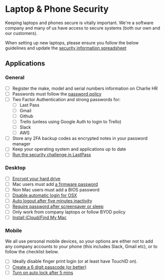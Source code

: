 # Laptop & Phone Security

Keeping laptops and phones secure is vitally important. We're a software company and many of us have access to secure systems (both our own and our customers).

When setting up new laptops, please ensure you follow the below guidelines and update the [security information spreadsheet](https://docs.google.com/a/madebymade.co.uk/spreadsheets/d/1jn1OeUd2DVWJPlzf_ZkdjtNpXWuy0r4_0dxXBHuWeG0/edit?usp=sharing)

## Applications

### General

- [ ] Register the make, model and serial numbers information on Charlie HR
- [ ] Passwords must follow the [password policy](guides/security/password_policy.md)
- [ ] Two Factor Authentication and strong passwords for:
  - [ ] Last Pass
  - [ ] Gmail
  - [ ] Github
  - [ ] Trello (unless using Google Auth to login to Trello)
  - [ ] Slack
  - [ ] AWS
- [ ] Store any 2FA backup codes as encrypted notes in your password manager 
- [ ] Keep your operating system and applications up to date
- [ ] [Run the security challenge in LastPass](https://lastpass.com/support.php?cmd=getfeaturefaq&feature=feataure_12)

### Desktop

- [ ] [Encrypt your hard drive](https://support.apple.com/en-gb/HT204837)
- [ ] Mac users must add [a firmware password](https://support.apple.com/en-gb/HT204455)
- [ ] Non Mac users must add a BIOS password
- [ ] [Disable automatic login for OSX](https://www.intego.com/mac-security-blog/mac-security-tip-disable-automatic-login/)
- [ ] [Auto logout after five minutes inactivity](https://support.apple.com/kb/PH18670?locale=en_US)
- [ ] [Require password after screensaver or sleep](https://support.apple.com/kb/PH18669?locale=en_US&viewlocale=en_US)
- [ ] Only work from company laptops or follow BYOD policy
- [ ] [Install iCloud/Find My Mac](https://www.icloud.com)

### Mobile

We all use personal mobile devices, so your options are either not to add any company accounts to your phone (this includes Slack, Gmail etc), or to follow the checklist below.

- [ ] Ideally disable finger print login (or at least have TouchID on).
- [ ] [Create a 6 digit passcode (or better)](http://www.cnet.com/uk/how-to/secure-your-ios-device-with-a-six-digit-passcode-on-ios-9/)
- [ ] [Turn on auto lock after 5 mins](http://www.imore.com/how-change-auto-lock-time-your-iphone-or-ipad)
